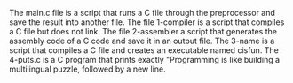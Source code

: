  The main.c file is a script that runs a C file through the preprocessor and save the result into another file.
The file 1-compiler is a script that compiles a C file but does not link.
The file 2-assembler a script that generates the assembly code of a C code and save it in an output file.
The 3-name is a script that compiles a C file and creates an executable named cisfun.
The 4-puts.c is a C program that prints exactly "Programming is like building a multilingual puzzle, followed by a new line.
